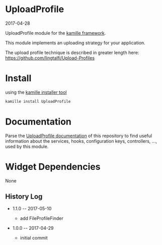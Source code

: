 UploadProfile
=================
2017-04-28



UploadProfile module for the [kamille framework](https://github.com/lingtalfi/Kamille).

This module implements an uploading strategy for your application.

The upload profile technique is described in greater length here: https://github.com/lingtalfi/Upload-Profiles




Install
===========
using the [kamille installer tool](https://github.com/lingtalfi/kamille-installer-tool)
```bash
kamille install UploadProfile
```


Documentation
==============
Parse the [UploadProfile documentation](https://github.com/KamilleModules/UploadProfile/tree/master/doc) of this repository to find useful information about the services, hooks, configuration keys, 
controllers, ..., used by this module.

 
 

Widget Dependencies
=========
None






History Log
------------------
    
- 1.1.0 -- 2017-05-10

    - add FileProfileFinder
    
- 1.0.0 -- 2017-04-29

    - initial commit
